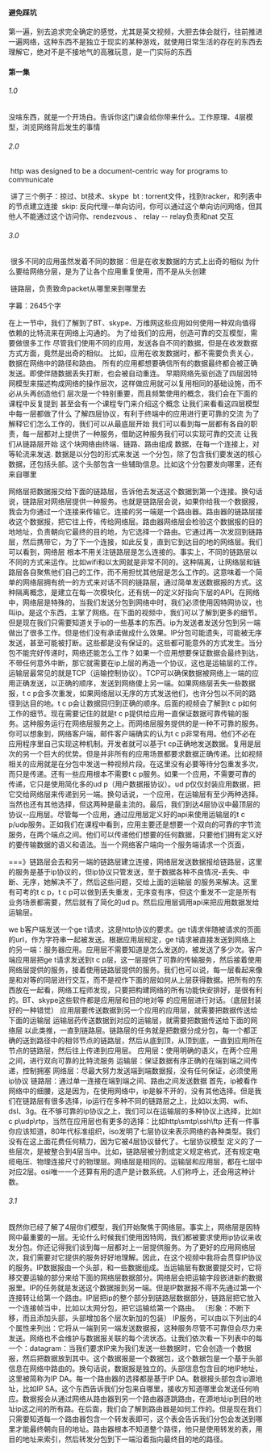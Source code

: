 #### 避免踩坑

​		第一遍，别去追求完全确定的感觉，尤其是英文视频，大胆去体会就行，往前推进一遍
​		网络，这种东西不是独立于现实的某种游戏，就使用日常生活的存在的东西去理解它，绝对不是不接地气的高雅玩意，是一门实际的东西

#### 第一集

###### 1.0

​		没啥东西，就是一个开场白。告诉你这门课会给你带来什么。工作原理、4层模型，浏览网络背后发生的事情

###### 2.0

​	http was designed to be a document-centric way for programs to communicate

​	讲了三个例子：掠过、bt技术、skype
​	bt : torrent文件，找到tracker，和列表中的节点建立连接
​	skip: 反向代理--单向访问，你可以通过这个单向访问网络，但其他人不能通过这个访问你、rendezvous 、 relay  -- relay负责和nat 交互

###### 3.0

​		很多不同的应用虽然发着不同的数据：但是在收发数据的方式上出奇的相似
​		为什么要给网络分层，是为了让各个应用重复使用，而不是从头创建

​		链路层，负责致命packet从哪里来到哪里去

字幕：2645个字

​		在上一节中，我们了解到了BT、skype、万维网这些应用如何使用一种双向值得依赖的比特流来在网络上沟通的。
为了给我们的应用，创造可靠的交互模型，需要做很多工作
尽管我们使用不同的应用，发送各自不同的数据，但是在收发数据方式方面，竟然是出奇的相似。
比如，应用在收发数据时，都不需要负责关心，数据在网络中的路径和路由。
所有的应用都想要确信所有的数据最终都会被正确发送。即使伴随数据丢失打断，也会被自动重连。
早期网络先驱创造了四层因特网模型来描述构成网络的操作层次，这样做应用就可以复用相同的基础设施，而不必从头再创造他们
层次是一个特别重要，而且频繁使用的概念，我们会在下面的课程中反复提到
甚至会有一个课程专门来介绍这个概念
让我们来看看这四层模型中每一层都做了什么
了解四层协议，有利于终端中的应用进行更可靠的交流
为了解释它们怎么工作的，我们可以从最底层开始
我们可以看到每一层都有各自的职责，每一层都对上提供了一种服务，借助这种服务我们可以实现可靠的交流
让我们从链路层开始
这个块网络由终端、链路、路由组成
数据，在每一个连接上，对等轮流来发送.
数据是以分包的形式来发送
一个分包，除了包含我们要发送的核心数据，还包括头部。这个头部包含一些辅助信息。比如这个分包要发向哪里，还有来自哪里

网络层把数据报交给下面的链路层，告诉他去发送这个数据到第一个连接。换句话说，链路层对网络层提供一种服务。也就是链路层会说，如果你给我一个数据报，我会为你通过一个连接来传输它。连接的另一端是一个路由器。路由器的链路层接收这个数据报，把它往上传，传给网络层。路由器网络层会检验这个数据报的目的地地址，负责朝向它最终的目的地，为它选择一个路由。它通过再一次发回到链路层，然后携带它，为了下一个连接，如此反复，直到它到达目的地的网络层。我们可以看到，网络层 根本不用关注链路层是怎么连接的。事实上，不同的链路层以不同的方式来运作。比如wifi和以太网就是非常不同的。这种隔离，让网络层和链路层各自聚焦他们自己的工作，而不用担忧其他层是怎么工作的。这意味着一个简单的网络层拥有统一的方式来对话不同的链路层，通过简单发送数据报的方式。这种隔离概念，是建立在每一次模块化，还有统一的定义好指向下层的API。在网络中，网络层是特殊的，当我们发送分包到网络中时，我们必须使用因特网协议，也叫ip。是这个东西，主掌了网络。在下面的视频中，我们可以了解到更多的细节。但是现在我们只需要知道关于ip的一些基本的东西。ip为发送者发送分包到另一端做出了很多工作。但是他们没有承诺做成什么效果。IP分包可能遗失，可能被无序发送，甚至可能被打断。这些都是没有保证的。这些都可能意外的方式发生。当分包不能完好传递时，网络还能怎么工作？如果一个应用想要保证数据会最终到达，不带任何意外中断，那它就需要在ip上层的再造一个协议，这也是运输层的工作。运输层最常见的就是TCP（运输控制协议）。TCP可以确保数据被网络上一端的应用正确发送，以正确的顺序，发送到网络傻上另一端。如果网络层丢失一些数据报，t c p会多次重发，如果网络层以无序的方式发送他们，也许分包以不同的路径到达目的地。t c p会让数据回归到正确的顺序。后面的视频会了解到t c p如何工作的细节。现在需要记住的就是t c p提供给应用一直保证数据可靠传输的服务。这种服务运行在网络层服务之上。而网络层服务提供的是一种不可靠的服务。你可以想象到，网络客户端，邮件客户端确实的认为t c p非常有用。他们不必在应用程序里自己实现这种机制。开发者就可以基于t cp正确地发送数据。复用是层次的另一个巨大的优势。但是并非所有的应用场景都要求数据正确传递。比如视频相关的应用就是在分包中发送一种视频片段。在这里没有必要等待分包重发多次，而只是传递。还有一些应用根本不需要t c p服务。如果一个应用，不需要可靠的传递，它只是使用简化多的ud p（用户数据报协议）。ud p仅仅封装应用数据，把它交给网络层来传递到另一端。换句话说，一个应用，在运输层有至少两种选择。当然也还有其他选择，但这两种是最主流的。最后，我们到达4层协议中最顶层的协议--应用层。尽管每一个应用，通过应用层定义好的api来使用运输层的t c p/udp服务。正如我们在课程中看到，应用主要还是想要一个双向的可靠的字节流服务，在两个端点之间。他们可以传递他们想要的任何数据，只要他们拥有定义好的要传输数据的语义和语法。当一个网络客户端向一个服务端请求一个页面，

===》链路层会去和另一端的链路层建立连接，网络层发送数据报给链路层，这里的服务是基于ip协议的，但ip协议只管发送，至于数据各种不良情况-丢失、中断、无序，她解决不了，然后这些问题，交给上面的运输层 的服务来解决。这里有可考的t c p，t c p可以做到丢失重发，无序变有序，但这个重发不一定是所有业务场景都需要，然后就有了简化的ud p。然后应用层调用api来把应用数据发给运输层。

we b客户端发送一个ge t请求，这是http协议的要求。ge t请求伴随被请求的页面的url，作为字符串一起被发送。根据应用层规定，ge t请求被直接发送到网络上的另一端：服务器应用。应用层不需要知道是怎么发送的，被发送了多少次。客户端应用层把ge t请求发送到t c p层，这一层提供了可靠的传输服务，然后接着使用网络层提供的服务，接着使用链路层提供的服务。我们也可以说，每一层看起来像是和对等的同层进行交互，而不是视作下面的层如何从上层获得数据。把所有的东西放在一起看，网络工程师发现，只要把构建网络的所有功能快安排好，是很有利的。BT、skype这些软件都是应用层和目的地对等 的应用层进行对话。（底层封装好的一种错觉）
		应用层要传送数据到另一个应用的应用层，就需要把数据传送给下面的运输层
		运输层药传送数据到对应的运输层，就需要把数据传送给下面的网络层
		以此类推，一直到链路层。链路层的任务就是把数据分成分包，每一个都正确的送到路径中的相邻节点的链路层，然后从底到顶，从顶到底，一直到应用所在节点的链路层，然后往上传递到应用层。
		应用层：使用明确的语义，在两个应用之间，进行双向可靠的比特流服务
		运输层：保证数据有序正确的在端到端之间传递，控制拥塞
		网络层：尽最大努力发送端到端数据报，没有任何保证，必须使用ip协议
		链路层：通过单一连接在端到端之间、路由之间发送数据
		首先，ip被看作网络中的细腰，这是因为，在使用网络中，ip是躲不开的，没有其他选择。但是我们在链路层有很多选择，ip运行在多种不同的链路层之上，比如以太网、wifi、dsl、3g。在不够可靠的ip协议之上，我们可以在运输层的多种协议上选择，比如t c p\udp\rtp，当然在应用层也有更多的选择：比如http\smtp\ssh\ftp
		还有一件事你应该知道，80年代标准组织，iso发明了七层协议来表示网络的各种类型。我们没有在这上面花费任何精力，因为它被4层协议替代了。七层协议模型 定义的了一些层次，是被整合到4层当中。比如，链路层被分割成定义规定格式，还有规定电缆电压、物理连接尺寸的物理层。网络层是相同的。运输层和应用层，都在七层中对应2层。osi唯一一个还算有用的遗产是计数系统。人们称呼上，还会用这种计数。 



###### 3.1

​		既然你已经了解了4层你们模型，我们开始聚焦于网络层。事实上，网络层是因特网中最重要的一层。无论什么时候我们使用因特网，我们都被要求使用ip协议来收发分包。你还记得我们谈到每一层都对上一层提供服务。为了更好的应用网络层次，我们需要对它提供的服务好好地理解。因此，在这个视频中我将会贯穿IP协议的服务。
​		IP数据报由一个头部，和一些数据组成。当运输层有数据要提交时，它将移交要运输的部分来给下面的网络层数据部分。网络层会把运输字段嵌进新的数据报里。IP的任务就是发送这个数据报到另一端。但是IP数据报不得不先通过第一个连接转让给第一个路由。IP层把ip的整个部分到链路层数据部分，链路层把它放入一个连接帧当中，比如以太网分包，把它运输给第一个路由。
（形象：不断下移，而且添加头部，头部增加各个层次新加的包装）
​		IP服务，可以由以下列出的4个属性来列出：它将从一端到另一端发送数据报，这种服务尽管不可靠但会尽力来发送。网络也不会维护与数据报关联的每个流状态。让我们依次看一下列表中的每一个：
​			datagram：当我们要求IP来为我们发送一些数据时，它会创造一个数据报，然后把数据放到其中。这个数据报是一个数据包，这个数据包是一个基于头部信息在网络中路由的。换句话说，数据报是独立的。头部信息包含目的地IP地址，这里被简称为IP DA。每一个路由器的选择都是基于IP DA。数据报头部包含ip源地址，比如IP SA。这个东西告诉我们分包来自哪里，接收方知道哪里会发送任何响应。数据报会从通过网络从路由器到另一个路由器逐跳路由，在源地址ip到目的地址ip这之间的所有路。在后面，我们会了解到路由器是如何工作的。但是现在我们只需要知道每一个路由器包含一个转发表即可，这个表会告诉我们分包会发送到哪里才能最终朝向目的地址。路由器根本不知道整个路径，他只是使用转发的表，用目的地址来索引，然后转发分包到下一端沿着指向最终目的地的路径。